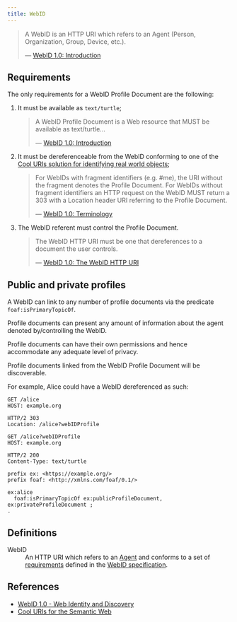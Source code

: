 ```yaml
---
title: WebID
---
```


> A WebID is an HTTP URI which refers to an Agent (Person, Organization, Group, Device, etc.).
>
> ― [WebID 1.0: Introduction](https://www.w3.org/2005/Incubator/webid/spec/identity/#introduction)


## Requirements

The only requirements for a WebID Profile Document are the following:

1. It must be available as `text/turtle`;
    >  A WebID Profile Document is a Web resource that MUST be available as text/turtle...
    >
    > — [WebID 1.0: Introduction](https://www.w3.org/2005/Incubator/webid/spec/identity/#introduction)
2. It must be dereferenceable from the WebID conforming to one of the [Cool URIs solution for identifying real world objects](https://www.w3.org/TR/cooluris/#solutions);
    > For WebIDs with fragment identifiers (e.g. #me), the URI without the fragment denotes the Profile Document. For WebIDs without fragment identifiers an HTTP request on the WebID MUST return a 303 with a Location header URI referring to the Profile Document.
    >
    > — [WebID 1.0: Terminology](https://www.w3.org/2005/Incubator/webid/spec/identity/#terminology)
3. The WebID referent must control the Profile Document.
    > The WebID HTTP URI must be one that dereferences to a document the user controls.
    >
    > — [WebID 1.0: The WebID HTTP URI](https://www.w3.org/2005/Incubator/webid/spec/identity/#the-webid-http-uri)


## Public and private profiles

A WebID can link to any number of profile documents via the predicate `foaf:isPrimaryTopicOf`.

Profile documents can present any amount of information about the agent denoted by/controlling the WebID.

Profile documents can have their own permissions and hence accommodate any adequate level of privacy.

Profile documents linked from the WebID Profile Document will be discoverable.

For example, Alice could have a WebID dereferenced as such:

```http
GET /alice
HOST: example.org

HTTP/2 303
Location: /alice?webIDProfile

GET /alice?webIDProfile
HOST: example.org

HTTP/2 200
Content-Type: text/turtle

prefix ex: <https://example.org/>
prefix foaf: <http://xmlns.com/foaf/0.1/>

ex:alice
  foaf:isPrimaryTopicOf ex:publicProfileDocument, ex:privateProfileDocument ;
.
```


## Definitions

<dl>
    <dt>WebID</dt>
    <dd>An HTTP URI which refers to an <a href="http://xmlns.com/foaf/spec/#term_Agent">Agent</a> and conforms to a set of <a href="#requirements">requirements</a> defined in the <a href="https://www.w3.org/2005/Incubator/webid/spec/identity/">WebID specification</a>.</dd>
</dl>


## References

- [WebID 1.0 - Web Identity and Discovery](https://www.w3.org/2005/Incubator/webid/spec/identity/)
- [Cool URIs for the Semantic Web](https://www.w3.org/TR/cooluris/#solutions)
